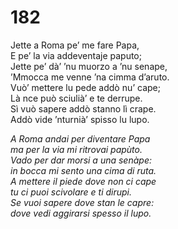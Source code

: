 # 182
  
Jette a Roma pe’ me fare Papa,  
E pe’ la via addeventaje paputo;  
Jette pe’ dà’ ’nu muorzo a ’nu senape,  
’Mmocca me venne ’na cimma d’aruto.  
Vuò’ mettere lu pede addò nu’ cape;  
Là nce può sciulià’ e te derrupe.  
Sì vuò sapere addò stanno lì crape.  
Addò vide ’nturnià’ spisso lu lupo.

*A Roma andai per diventare Papa  
ma per la via mi ritrovai papùto.  
Vado per dar morsi a una senàpe:  
in bocca mi sento una cima di ruta.  
A mettere il piede dove non ci cape  
tu ci puoi scivolare e ti dirupi.  
Se vuoi sapere dove stan le capre:  
dove vedi aggirarsi spesso il lupo.*


